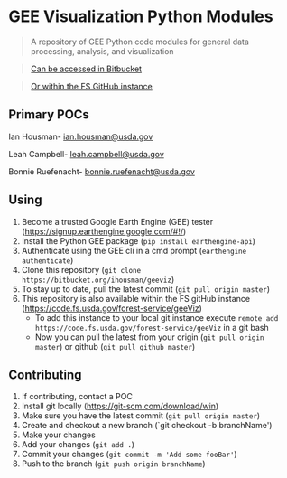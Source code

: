 # GEE Visualization Python Modules
> A repository of GEE Python code modules for general data processing, analysis, and visualization

> [Can be accessed in Bitbucket](https://bitbucket.org/ihousman/geeviz)

> [Or within the FS GitHub instance](https://code.fs.usda.gov/forest-service/geeViz)
## Primary POCs

Ian Housman- ian.housman@usda.gov

Leah Campbell- leah.campbell@usda.gov

Bonnie Ruefenacht- bonnie.ruefenacht@usda.gov

## Using
1. Become a trusted Google Earth Engine (GEE) tester (<https://signup.earthengine.google.com/#!/>)
2. Install the Python GEE package (`pip install earthengine-api`)
3. Authenticate using the GEE cli in a cmd prompt (`earthengine authenticate`)
4. Clone this repository (`git clone https://bitbucket.org/ihousman/geeviz`)
5. To stay up to date, pull the latest commit (`git pull origin master`)
6. This repository is also available within the FS gitHub instance (<https://code.fs.usda.gov/forest-service/geeViz>)
   * To add this instance to your local git instance execute `remote add https://code.fs.usda.gov/forest-service/geeViz` in a git bash
   * Now you can pull the latest from your origin (`git pull origin master`) or github (`git pull github master`)


## Contributing
1. If contributing, contact a POC
2. Install git locally (<https://git-scm.com/download/win>)
3. Make sure you have the latest commit (`git pull origin master`)
4. Create and checkout a new branch (`git checkout -b branchName')
5. Make your changes
6. Add your changes (`git add .`)
7. Commit your changes (`git commit -m 'Add some fooBar'`)
8. Push to the branch (`git push origin branchName`)